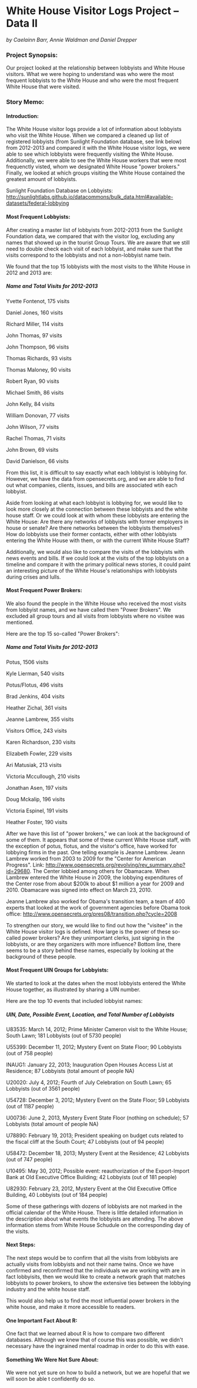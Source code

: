 <h1>White House Visitor Logs Project – Data II</h1>

<i>by Caelainn Barr, Annie Waldman and Daniel Drepper</i>

<h3>Project Synopsis: </h3>
Our project looked at the relationship between lobbyists and White House visitors. What we were hoping to
understand was who were the most frequent lobbyists to the White House and who were the most frequent White House
that were visited.


<h3>Story Memo:</h3>
<h4>Introduction:</h4>

The White House visitor logs provide a lot of information about lobbyists who visit the White House.
When we compared a cleaned up list of registered lobbyists (from Sunlight Foundation database, see link below)
from 2012-2013 and compared it with the White House visitor logs, we were able to see which lobbyists were 
frequently visiting the White House. Additionally, we were able to see the White House workers that were 
most frequenctly visted, whom we designated White House "power brokers." Finally, we looked at which 
groups visiting the White House contained the greatest amount of lobbyists. 

Sunlight Foundation Database on Lobbyists: 
http://sunlightlabs.github.io/datacommons/bulk_data.html#available-datasets/federal-lobbying

<h4>Most Frequent Lobbyists:</h4>

After creating a master list of lobbyists from 2012-2013 from the Sunlight Foundation data, we compared that with
the visitor log, excluding any names that showed up in the tourist Group Tours. We are aware that we
still need to double check each visit of each lobbyist, and make sure that the visits correspond 
to the lobbyists and not a non-lobbyist name twin.

We found that the top 15 lobbyists with the most visits to the White House in 2012 and 2013 are:

<h5>Name and Total Visits for 2012-2013</h5>

Yvette Fontenot, 175 visits

Daniel Jones, 160 visits

Richard Miller, 114 visits

John Thomas, 97 visits

John Thompson, 96 visits

Thomas Richards, 93 visits

Thomas Maloney, 90 visits

Robert Ryan, 90 visits

Michael Smith, 86 visits

John Kelly, 84 visits

William Donovan, 77 visits

John Wilson, 77 visits

Rachel Thomas, 71 visits

John Brown, 69 visits

David Danielson, 66 visits 

From this list, it is difficult to say exactly what each lobbyist is lobbying for. However, we have the data from
opensecrets.org, and we are able to find out what companies, clients, issues, and bills are associated wtih each 
lobbyist.

Aside from looking at what each lobbyist is lobbying for, we would like to look more closely at the connection
between these lobbyists and the white house staff. Or we could look at with whom these lobbyists are entering 
the White House: Are there any networks of lobbyists with former employers in house or senate? Are there networks between
the lobbyists themselves? How do lobbyists use their former contacts, either with other lobbyists entering the White
House with them, or with the current White House Staff?

Additionally, we would also like to compare the visits of the lobbyists with news events and bills. If we could look 
at the visits of the top lobbyists on a timeline and compare it with the primary political news stories, it could
paint an interesting picture of the White House's relationships with lobbyists during crises and lulls.


<h4>Most Frequent Power Brokers:</h4>

We also found the people in the White House who received the most visits from lobbyist names, and we have called
them "Power Brokers". We excluded all group tours and all visits from lobbyists where no visitee was mentioned.

Here are the top 15 so-called "Power Brokers":

<h5>Name and Total Visits for 2012-2013</h5>
Potus, 1506 visits

Kyle Lierman, 540 visits

Potus/Flotus, 496 visits

Brad Jenkins, 404 visits

Heather Zichal, 361 visits

Jeanne Lambrew, 355 visits

Visitors Office, 243 visits

Karen Richardson, 230 visits

Elizabeth Fowler, 229 visits

Ari Matusiak, 213 visits

Victoria Mccullough, 210 visits

Jonathan Asen, 197 visits

Doug Mckalip, 196 visits

Victoria Espinel, 191 visits

Heather Foster, 190 visits

After we have this list of "power brokers," we can look at the background of some of them. It appears that some of these
current White House staff, with the exception of potus, flotus, and the visitor's office, have worked for lobbying firms
in the past. One telling example is Jeanne Lambrew. Jeann Lambrew worked from 2003 to 2009 for the "Center for American Progress".
Link: http://www.opensecrets.org/revolving/rev_summary.php?id=29680. The Center lobbied among others for Obamacare. 
When Lambrew entered the White House in 2009, the lobbying expenditures of the Center rose from about $200k to about
$1 million a year for 2009 and 2010. Obamacare was signed into effect on March 23, 2010.

Jeanne Lambrew also worked for Obama's transition team, a team of 400 experts that looked at the work 
of government agencies before Obama took office: http://www.opensecrets.org/pres08/transition.php?cycle=2008

To strengthen our story, we would like to find out how the "visitee" in the White House visitor logs is defined.
How large is the power of these so-called power brokers? Are they unimportant clerks, just signing in the lobbyists,
or are they organizers with more influence? Bottom line, there seems to be a story behind these names, 
especially by looking at the background of these people.


<h4>Most Frequent UIN Groups for Lobbyists:</h4>
We started to look at the dates when the most lobbyists entered the White House together, as illustrated by 
sharing a UIN number.

Here are the top 10 events that included lobbyist names:

<h5>UIN, Date, Possible Event, Location, and Total Number of Lobbyists</h5>

U83535: March 14, 2012; Prime Minister Cameron visit to the White House; South Lawn; 181 Lobbyists (out of 5730 people)

U55399: December 11, 2012; Mystery Event on State Floor; 90 Lobbyists (out of 758 people)

INAUG1: January 22, 2013; Inauguration Open Houses Access List at Residence; 87 Lobbyists (total amount of people NA)

U20020: July 4, 2012; Fourth of July Celebration on South Lawn; 65 Lobbyists (out of 3561 people)

U54728: December 3, 2012; Mystery Event on the State Floor; 59 Lobbyists (out of 1187 people)

U00736: June 2, 2013, Mystery Event State Floor (nothing on schedule); 57 Lobbyists (total amount of people NA)

U78890: February 19, 2013; President speaking on budget cuts related to the fiscal cliff at the South Court; 47 Lobbyists (out of 94 people)

U58472: December 18, 2013; Mystery Event at the Residence; 42 Lobbyists (out of 747 people)

U10495: May 30, 2012; Possible event: reauthorization of the Export-Import Bank at Old Executive Office Building; 42 Lobbyists (out of 181 people)

U82930: February 23, 2012, Mystery Event at the Old Executive Office Building, 40 Lobbyists (out of 184 people)


Some of these gatherings with dozens of lobbyists are not marked in the official calendar of the White House. 
There is little detailed information in the description about what events the lobbyists are attending. The above information
stems from White House Schudule on the corresponding day of the visits.

<h4>Next Steps:</h4>
The next steps would be to confirm that all the visits from lobbyists are actually visits from lobbyists and not their
name twins. Once we have confirmed and reconfirmed that the individuals we are working with are in fact lobbyisits, then
we would like to create a network graph that matches lobbyists to power brokers, to show the extensive ties between the
lobbying industry and the white house staff. 

This would also help us to find the most influential power brokers in the white house, and make it more accessible to 
readers.


<h4>One Important Fact About R:</h4>
One fact that we learned about R is how to compare two different databases. Although we knew that of course this was possible,
we didn't necessary have the ingrained mental roadmap in order to do this with ease.


<h4>Something We Were Not Sure About:</h4>
We were not yet sure on how to build a network, but we are hopeful that we will soon be able t confidently do so. 



